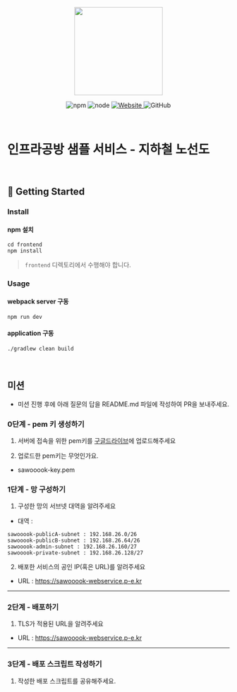 <p align="center">
    <img width="200px;" src="https://raw.githubusercontent.com/woowacourse/atdd-subway-admin-frontend/master/images/main_logo.png"/>
</p>
<p align="center">
  <img alt="npm" src="https://img.shields.io/badge/npm-%3E%3D%205.5.0-blue">
  <img alt="node" src="https://img.shields.io/badge/node-%3E%3D%209.3.0-blue">
  <a href="https://edu.nextstep.camp/c/R89PYi5H" alt="nextstep atdd">
    <img alt="Website" src="https://img.shields.io/website?url=https%3A%2F%2Fedu.nextstep.camp%2Fc%2FR89PYi5H">
  </a>
  <img alt="GitHub" src="https://img.shields.io/github/license/next-step/atdd-subway-service">
</p>

<br>

# 인프라공방 샘플 서비스 - 지하철 노선도

<br>

## 🚀 Getting Started

### Install
#### npm 설치
```
cd frontend
npm install
```
> `frontend` 디렉토리에서 수행해야 합니다.

### Usage
#### webpack server 구동
```
npm run dev
```
#### application 구동
```
./gradlew clean build
```
<br>

## 미션

* 미션 진행 후에 아래 질문의 답을 README.md 파일에 작성하여 PR을 보내주세요.

### 0단계 - pem 키 생성하기
1. 서버에 접속을 위한 pem키를 [구글드라이브](https://drive.google.com/drive/folders/1dZiCUwNeH1LMglp8dyTqqsL1b2yBnzd1?usp=sharing)에 업로드해주세요

2. 업로드한 pem키는 무엇인가요.
- sawooook-key.pem

### 1단계 - 망 구성하기
1. 구성한 망의 서브넷 대역을 알려주세요
- 대역 : 
```
sawooook-publicA-subnet : 192.168.26.0/26
sawooook-publicB-subnet : 192.168.26.64/26
sawooook-admin-subnet : 192.168.26.160/27
sawooook-private-subnet : 192.168.26.128/27
```

2. 배포한 서비스의 공인 IP(혹은 URL)를 알려주세요

- URL : 
https://sawooook-webservice.p-e.kr

---

### 2단계 - 배포하기
1. TLS가 적용된 URL을 알려주세요

- URL : https://sawooook-webservice.p-e.kr 

---

### 3단계 - 배포 스크립트 작성하기

1. 작성한 배포 스크립트를 공유해주세요.


